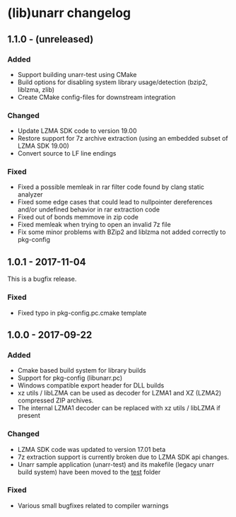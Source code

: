 # (lib)unarr changelog

## 1.1.0 - (unreleased)

### Added
* Support building unarr-test using CMake
* Build options for disabling system library usage/detection (bzip2, liblzma, zlib)
* Create CMake config-files for downstream integration
### Changed
* Update LZMA SDK code to version 19.00
* Restore support for 7z archive extraction (using an embedded subset of
  LZMA SDK 19.00)
* Convert source to LF line endings

### Fixed
* Fixed a possible memleak in rar filter code found by clang static analyzer
* Fixed some edge cases that could lead to nullpointer dereferences and/or
  undefined behavior in rar extraction code
* Fixed out of bonds memmove in zip code
* Fixed memleak when trying to open an invalid 7z file
* Fix some minor problems with BZip2 and liblzma not added correctly to pkg-config

## 1.0.1 - 2017-11-04
This is a bugfix release.

### Fixed
* Fixed typo in pkg-config.pc.cmake template

## 1.0.0 - 2017-09-22

### Added
* Cmake based build system for library builds
* Support for pkg-config (libunarr.pc)
* Windows compatible export header for DLL builds
* xz utils / libLZMA can be used as decoder for LZMA1 and XZ (LZMA2) compressed
ZIP archives.
* The internal LZMA1 decoder can be replaced with xz utils / libLZMA if present

### Changed
* LZMA SDK code was updated to version 17.01 beta
* 7z extraction support is currently broken due to LZMA SDK api changes.
* Unarr sample application (unarr-test) and its makefile
  (legacy unarr build system) have been moved to the [test](test) folder

### Fixed
* Various small bugfixes related to compiler warnings
